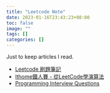```yaml
---
title: "Leetcode Note"
date: 2023-01-16T23:43:23+08:00
toc: false
image: ""
tags: []
categories: []
---
```


Just to keep articles I read.

- [Leetcode 刷題筆記](https://chungchris.github.io/2021/07/22/software/leetcode/leetcode/)
- [Ithome鐵人賽 - 從LeetCode學演算法](https://ithelp.ithome.com.tw/articles/10213270)
- [Programming Interview Questions](https://www.youtube.com/playlist?list=PLamzFoFxwoNjPfxzaWqs7cZGsPYy0x_gI)